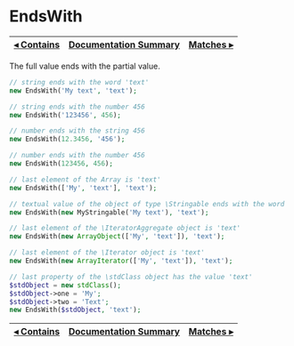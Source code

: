 # EndsWith

[◂ Contains](05-contains.md) | [Documentation Summary](index.md) | [Matches ▸](05-matches.md)
-- | -- | --

The full value ends with the partial value.

```php
// string ends with the word 'text'
new EndsWith('My text', 'text');

// string ends with the number 456
new EndsWith('123456', 456);

// number ends with the string 456
new EndsWith(12.3456, '456');

// number ends with the number 456
new EndsWith(123456, 456);

// last element of the Array is 'text'
new EndsWith(['My', 'text'], 'text');

// textual value of the object of type \Stringable ends with the word 'text'
new EndsWith(new MyStringable('My text'), 'text');

// last element of the \IteratorAggregate object is 'text'
new EndsWith(new ArrayObject(['My', 'text']), 'text');

// last element of the \Iterator object is 'text'
new EndsWith(new ArrayIterator(['My', 'text']), 'text');

// last property of the \stdClass object has the value 'text'
$stdObject = new stdClass();
$stdObject->one = 'My';
$stdObject->two = 'Text';
new EndsWith($stdObject, 'text');
```

[◂ Contains](05-contains.md) | [Documentation Summary](index.md) | [Matches ▸](05-matches.md)
-- | -- | --
